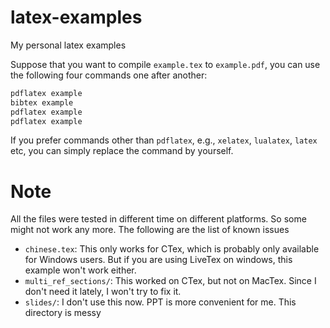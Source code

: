 # latex-examples

My personal latex examples

Suppose that you want to compile `example.tex` to `example.pdf`, you can use the following four commands one after another:

```bash
pdflatex example
bibtex example
pdflatex example
pdflatex example
```

If you prefer commands other than `pdflatex`, e.g., `xelatex`, `lualatex`, `latex` etc, you can simply replace the command by yourself.

# Note

All the files were tested in different time on different platforms. So some might not work any more. The following are the list of known issues

* `chinese.tex`: This only works for CTex, which is probably only available for Windows users. But if you are using LiveTex on windows, this example won't work either.
* `multi_ref_sections/`: This worked on CTex, but not on MacTex. Since I don't need it lately, I won't try to fix it.
* `slides/`: I don't use this now. PPT is more convenient for me. This directory is messy
